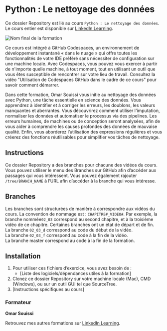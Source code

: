 # Python : Le nettoyage des données

Ce dossier Repository est lié au cours `Python : Le nettoyage des données`. Le cours entier est disponible sur [LinkedIn Learning][lil-course-url].

![Nom final de la formation][lil-thumbnail-url] 

Ce cours est intégré à GitHub Codespaces, un environnement de développement instantané « dans le nuage » qui offre toutes les fonctionnalités de votre IDE préféré sans nécessiter de configuration sur une machine locale. Avec Codespaces, vous pouvez vous exercer à partir de n'importe quelle machine, à tout moment, tout en utilisant un outil que vous êtes susceptible de rencontrer sur votre lieu de travail. Consultez la vidéo "Utilisation de Codespaces GitHub dans le cadre de ce cours" pour savoir comment démarrer.    

Dans cette formation, Omar Souissi vous initie au nettoyage des données avec Python, une tâche essentielle en science des données. Vous apprendrez à identifier et à corriger les erreurs, les doublons, les valeurs manquantes et aberrantes. Vous découvrirez comment utiliser l'imputation, normaliser les données et automatiser le processus via des pipelines. Les erreurs humaines, de machines ou de conception seront analysées, afin de vous aider à comprendre les causes profondes des données de mauvaise qualité. Enfin, vous aborderez l’utilisation des expressions régulières et vous créerez des fonctions réutilisables pour simplifier vos tâches de nettoyage.

## Instructions

Ce dossier Repository a des branches pour chacune des vidéos du cours. Vous pouvez utiliser le menu des Branches sur GitHub afin d’accéder aux passages qui vous intéressent. Vous pouvez également rajouter `/tree/BRANCH_NAME` à l’URL afin d’accéder à la branche qui vous intéresse. 

## Branches

Les branches sont structurées de manière à correspondre aux vidéos du cours. La convention de nommage est : `CHAPITRE#_VIDEO#`. Par exemple, la branche nommée`02_03` correspond au second chapitre, et à la troisième vidéo de ce chapitre. Certaines branches ont un état de départ et de fin.  
La branche `02_03_d` correspond au code du début de la vidéo.  
La branche `02_03_f` correspond au code à la fin de la vidéo.  
La branche master correspond au code à la fin de la formation. 

## Installation

1. Pour utiliser ces fichiers d’exercice, vous avez besoin de : 
   - [Liste des logiciels/dépendances utiles à la formation] 
2. Clonez ce dossier Repository sur votre machine locale (Mac), CMD (Windows), ou sur un outil GUI tel que SourceTree. 
3. [Instructions spécifiques au cours] 


### Formateur

**Omar Souissi** 

 Retrouvez mes autres formations sur [LinkedIn Learning][lil-URL-trainer].

[0]: # (Replace these placeholder URLs with actual course URLs)
[lil-course-url]: https://www.linkedin.com/learning/python-le-nettoyage-des-donnees
[lil-thumbnail-url]: https://media.licdn.com/dms/image/v2/D4E0DAQEa8DNYByRJMA/learning-public-crop_675_1200/learning-public-crop_675_1200/0/1727250203014?e=2147483647&v=beta&t=RASdTMNn-49Bk3kZUMrfRfMZgMRiUi9Pdg80fcX2do8
[lil-URL-trainer]: https://www.linkedin.com/learning/instructors/omar-souissi

[1]: # (End of FR-Instruction ###############################################################################################)

